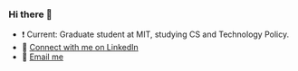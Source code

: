 ### Hi there 👋

* :exclamation: Current: Graduate student at MIT, studying CS and Technology Policy.
* :handshake: [Connect with me on LinkedIn](https://www.linkedin.com/in/prajnasoni/)
* :email: [Email me](prajna@mit.edu)


